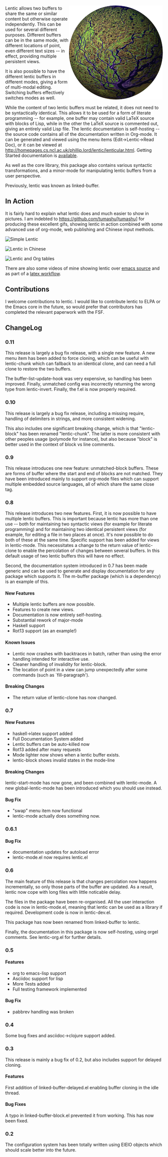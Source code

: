 
<img src="images/lentic-sphere.png"
 alt="Tawny Logo" title="Lentic Logo" height="300" align="right" />

Lentic allows two buffers to share the same or similar content but
otherwise operate independently. This can be used for several different
purposes. Different buffers can be in the same mode, with different locations
of point, even different text sizes -- in effect, providing multiple
persistent views.

It is also possible to have the different lentic buffers in different modes,
giving a form of multi-modal editing. Switching buffers effectively switches
modes as well.

While the content of two lentic buffers must be related, it does not need to
be syntactically identical. This allows it to be used for a form of literate
programming -- for example, one buffer may contain valid LaTeX source with
blocks of Lisp, while in the other the LaTeX source is commented out, giving
an entirely valid Lisp file. The lentic documentation is self-hosting -- the
source code contains all of the documentation written in Org-mode. It can be
generated and viewed using the menu items (Edit->Lentic->Read Doc), or it can
be viewed at
http://homepages.cs.ncl.ac.uk/phillip.lord/lentic/lenticular.html. Getting
Started documentation is [available](lenticular.org#getting-started).

As well as the core library, this package also contains various syntactic
transformations, and a minor-mode for manipulating lentic buffers from a user
perspective.

Previously, lentic was known as linked-buffer.

## In Action

It is fairly hard to explain what lentic does and much easier to show in
pictures. I am indebted to https://github.com/tumashu[tumashu] for producing
these excellent gifs, showing lentic in action combined with some advanced use
of org-mode, web publishing and Chinese input methods.

![Simple Lentic](https://cloud.githubusercontent.com/assets/67725/10606993/16504f82-7769-11e5-8431-90de09232239.gif)

![Lentic in Chinese](https://cloud.githubusercontent.com/assets/67725/10629460/a08d0cc4-7801-11e5-8ce1-9eab0408bc03.gif)

![Lentic and Org tables](https://cloud.githubusercontent.com/assets/67725/10688400/ace40c06-79a6-11e5-95f4-00c662c5dbc4.gif)

There are also some videos of mine showing lentic over
[emacs source](https://vimeo.com/116078853) and as part of a
[latex workflow](https://vimeo.com/116141808).



## Contributions

I welcome contributions to lentic. I would like to contribute lentic to ELPA
or the Emacs core in the future, so would prefer that contributors has
completed the relevant paperwork with the FSF.


## ChangeLog

### 0.11

This release is largely a bug fix release, with a single new feature. A new
menu item has been added to force cloning, which can be useful with
lentic-chunk which can fallback to an identical clone, and can need a full
clone to restore the two buffers.

The buffer-list-update-hook was very expensive, so handling has been improved.
Finally, unmatched config was incorrectly returning the wrong type from
lentic-invert. Finally, the f.el is now properly required.



### 0.10

This release is largely a bug fix release, including a missing require, handling
of delimiters in strings, and more consistent widening.

This also includes one significant breaking change, which is that
"lentic-block" has been renamed "lentic-chunk". The latter is more consistent
with other peoples usage (polymode for instance), but also because "block" is
better used in the context of block vs line comments.


### 0.9

This release introduces one new feature: unmatched-block buffers. These are
forms of buffer where the start and end of blocks are not matched. They have
been introduced mainly to support org-mode files which can support multiple
embedded source languages, all of which share the same close tag.

### 0.8

This release introduces two new features. First, it is now possible to have
multiple lentic buffers. This is important because lentic has more than one
use -- both for maintaining two syntactic views (for example for literate
programming) and for maintaining two identical persistent views (for example,
for editing a file in two places at once). It's now possible to do both of
these at the same time. Specific support has been added for views in
lentic-mode. This necessitates a change to the return value of lentic-clone to
enable the percolation of changes between several buffers. In this default
usage of two lentic buffers this will have no effect.

Second, the documentation system introduced in 0.7 has been made generic and
can be used to generate and display documentation for any package which
supports it. The m-buffer package (which is a dependency) is an example of
this.

#### New Features

- Multiple lentic buffers are now possible.
- Features to create new views.
- Documentation is now entirely self-hosting.
- Substantial rework of major-mode
- Haskell support
- Rot13 support (as an example!)

#### Known Issues

- Lentic now crashes with backtraces in batch, rather than using the
  error handling intended for interactive use.
- Cleaner handling of invalidity for lentic-block.
- The location of point in a view can jump unexpectedly after some commands
  (such as `fill-paragraph').

#### Breaking Changes

- The return value of lentic-clone has now changed.

### 0.7

#### New Features

- haskell->latex support added
- Full Documentation System added
- Lentic buffers can be auto-killed now
- Rot13 added after many requests
- Mode lighter now shows when a lentic buffer exists.
- lentic-block shows invalid states in the mode-line

#### Breaking Changes

lentic-start-mode has now gone, and been combined with lentic-mode. A new
global-lentic-mode has been introduced which you should use instead.

#### Bug Fix

- "swap" menu item now functional
- lentic-mode actually does something now.

### 0.6.1

#### Bug Fix

- documentation updates for autoload error
- lentic-mode.el now requires lentic.el

### 0.6

The main feature of this release is that changes percolation now happens
incrementally, so only those parts of the buffer are updated. As a result,
lentic now cope with long files with little noticable delay.

The files in the package have been re-organised. All the user interaction code
is now in lentic-mode.el, meaning that lentic can be used as a library if
required. Development code is now in lentic-dev.el.

This package has now been renamed from linked-buffer to lentic.

Finally, the documentation in this package is now self-hosting, using orgel
comments. See lentic-org.el for further details.

### 0.5

#### Features
- org to emacs-lisp support
- Asciidoc support for lisp
- More Tests added
- Full testing framework implemented

#### Bug Fix

- pabbrev handling was broken

### 0.4

Some bug fixes and asciidoc->clojure support added.

### 0.3

This release is mainly a bug fix of 0.2, but also includes support for delayed
cloning.

#### Features

First addition of linked-buffer-delayed.el enabling buffer cloning in the idle
thread.

#### Bug Fixes

A typo in linked-buffer-block.el prevented it from working. This has now been fixed.


### 0.2

The configuration system has been totally written using EIEIO objects
which should scale better into the future.
